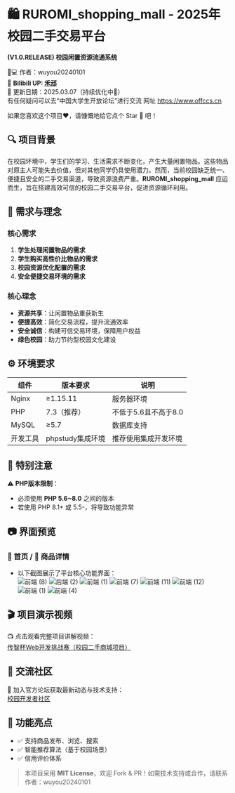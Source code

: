# 🛍️ RUROMI_shopping_mall - 2025年校园二手交易平台  
**(V1.0.RELEASE) 校园闲置资源流通系统**  

👨💻 作者：wuyou20240101  
🎥 **Bilibili UP: [禾邧](https://space.bilibili.com/1668035101?spm_id_from=333.1007.0.0)**  
📅 更新日期：2025.03.07（持续优化中🚀）  
有任何疑问可以去“中国大学生开放论坛”进行交流
网址 https://www.offccs.cn

如果您喜欢这个项目❤，请慷慨地给它点个 Star 🌟 吧！  


## 🔍 项目背景  
在校园环境中，学生们的学习、生活需求不断变化，产生大量闲置物品。这些物品对原主人可能失去价值，但对其他同学仍具使用潜力。然而，当前校园缺乏统一、便捷且安全的二手交易渠道，导致资源浪费严重。**RUROMI_shopping_mall** 应运而生，旨在搭建高效可信的校园二手交易平台，促进资源循环利用。  


## 🎯 需求与理念  
### 核心需求  
1. **学生处理闲置物品的需求**  
2. **学生购买高性价比物品的需求**  
3. **校园资源优化配置的需求**  
4. **安全便捷交易环境的需求**  

### 核心理念  
- **资源共享**：让闲置物品重获新生  
- **便捷高效**：简化交易流程，提升流通效率  
- **安全诚信**：构建可信交易环境，保障用户权益  
- **绿色校园**：助力节约型校园文化建设  


## ⚙️ 环境要求  
| 组件       | 版本要求       | 说明                     |  
|------------|----------------|--------------------------|  
| Nginx      | ≥1.15.11       | 服务器环境               |  
| PHP        | 7.3（推荐）    | 不低于5.6且不高于8.0     |  
| MySQL      | ≥5.7           | 数据库支持               |  
| 开发工具   | phpstudy集成环境 | 推荐使用集成开发环境     |  


## 📝 特别注意  
⚠️ **PHP版本限制**：  
- 必须使用 **PHP 5.6~8.0** 之间的版本  
- 若使用 PHP 8.1+ 或 5.5-，将导致功能异常  


## 📷 界面预览  
### 🌟 首页 / 🛒 商品详情 
- 以下截图展示了平台核心功能界面：  
![前端 (8)](https://github.com/user-attachments/assets/14054cff-ec3c-4ff8-8dba-8c7c088645be)
![后端 (2)](https://github.com/user-attachments/assets/c2fe5761-bf8c-4434-b23d-197b1084fcb7)
![前端 (1)](https://github.com/user-attachments/assets/af143a75-0544-495e-8542-25555a9c39fa)
![前端 (7)](https://github.com/user-attachments/assets/88790286-9d90-47d9-b176-e9753840b101)
![前端 (11)](https://github.com/user-attachments/assets/2e94772c-6e49-4f89-957a-7ce91a67e386)
![前端 (12)](https://github.com/user-attachments/assets/e4ba050e-f3f4-4dec-9aee-030c4123b0b0)
![前端 (1)](https://github.com/user-attachments/assets/d8a6f431-252c-4cc8-859e-b8a5398da448)
![前端 (4)](https://github.com/user-attachments/assets/a29bdbe6-de7d-415d-87f4-2e7e84a55305)


## 🎬 项目演示视频  
📺 点击观看完整项目讲解视频：  
[传智杯Web开发挑战赛（校园二手商城项目）](https://www.bilibili.com/video/BV1F791YqEW3)  



## 📱 交流社区  
💬 加入官方论坛获取最新动态与技术支持：  
[校园开发者社区](https://www.offccs.cn)  


## 📌 功能亮点  
- ✅ 支持商品发布、浏览、搜索  
- ✅ 智能推荐算法（基于校园场景）  
- ✅ 信用评价体系  


> 本项目采用 **MIT License**，欢迎 Fork & PR！如需技术支持或合作，请联系作者：wuyou20240101
